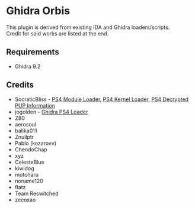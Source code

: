 # Ghidra Orbis

This plugin is derived from existing IDA and Ghidra loaders/scripts.  
Credit for said works are listed at the end.

## Requirements

* Ghidra 9.2

## Credits

* SocraticBliss - [PS4 Module Loader](https://github.com/SocraticBliss/ps4_module_loader), [PS4 Kernel Loader](https://github.com/SocraticBliss/ps4_kernel_loader), [PS4 Decrypted PUP Information](https://github.com/SocraticBliss/ps4_dec_pup_info)
* jogolden - [Ghidra PS4 Loader](https://github.com/jogolden/GhidraPS4Loader)
* Z80
* aerosoul
* balika011
* Znullptr
* Pablo (kozarovv)
* ChendoChap
* xyz
* CelesteBlue
* kiwidog
* motoharu
* noname120
* flatz
* Team Reswitched
* zecoxao
